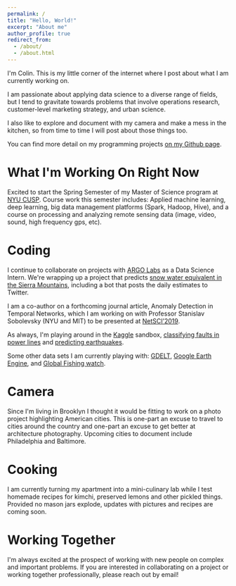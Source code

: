 ```yaml
---
permalink: /
title: "Hello, World!"
excerpt: "About me"
author_profile: true
redirect_from: 
  - /about/
  - /about.html
---
```


I'm Colin. This is my little corner of the internet where I post about what I am currently working on. 

I am passionate about applying data science to a diverse range of fields, but I tend to gravitate towards problems that involve operations research, customer-level marketing strategy, and urban science. 

I also like to explore and document with my camera and make a mess in the kitchen, so from time to time I will post about those things too.

You can find more detail on my programming projects [on my Github page](https://github.com/7cb15).

What I'm Working On Right Now
======

Excited to start the Spring Semester of my Master of Science program at [NYU CUSP](http://cusp.nyu.edu/). Course work this semester includes: Applied machine learning, deep learning, big data management platforms (Spark, Hadoop, Hive), and a course on processing and analyzing remote sensing data (image, video, sound, high frequency gps, etc).

# Coding

I continue to collaborate on projects with [ARGO Labs](http://www.argolabs.org/) as a Data Science Intern. We're wrapping up a project that predicts [snow water equivalent in the Sierra Mountains](https://github.com/California-Data-Collaborative/snowbot), including a bot that posts the daily estimates to Twitter.

I am a co-author on a forthcoming journal article, Anomaly Detection in Temporal Networks, which I am working on with Professor Stanislav Sobolevsky (NYU and MIT) to be presented at [NetSCI’2019](http://vermontcomplexsystems.org/events/netsci/).

As always, I'm playing around in the [Kaggle](https://www.kaggle.com/) sandbox, [classifying faults in power lines](https://www.kaggle.com/c/vsb-power-line-fault-detection#description) and [predicting earthquakes](https://www.kaggle.com/c/LANL-Earthquake-Prediction?utm_medium=email&utm_source=intercom&utm_campaign=comp-launch-lanl). 

Some other data sets I am currently playing with: [GDELT](https://gdeltproject.org), [Google Earth Engine](https://earthengine.google.com/), and [Global Fishing watch](https://globalfishingwatch.org/datasets-and-code/). 

# Camera

Since I'm living in Brooklyn I thought it would be fitting to work on a photo project highlighting American cities. This is one-part an excuse to travel to cities around the country and one-part an excuse to get better at architecture photography. Upcoming cities to document include Philadelphia and Baltimore.

# Cooking

I am currently turning my apartment into a mini-culinary lab while I test homemade recipes for kimchi, preserved lemons and other pickled things. Provided no mason jars explode, updates with pictures and recipes are coming soon.

Working Together
======

I'm always excited at the prospect of working with new people on complex and important problems. If you are interested in collaborating on a project or working together professionally, please reach out by email!
